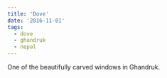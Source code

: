 ```yaml
---
title: 'Dove'
date: '2016-11-01'
tags:
  - dove
  - ghandruk
  - nepal
---
```


One of the beautifully carved windows in Ghandruk.
